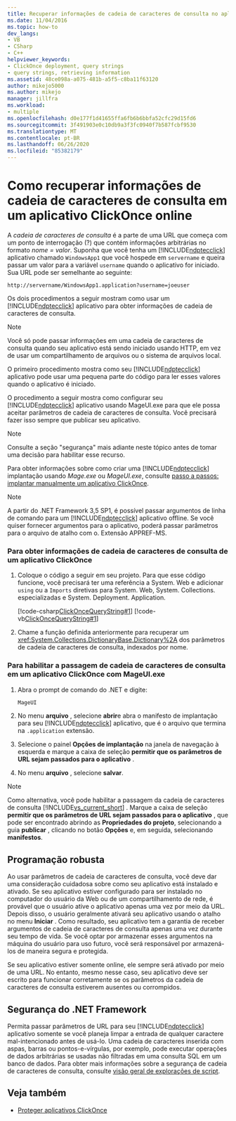```yaml
---
title: Recuperar informações de cadeia de caracteres de consulta no aplicativo ClickOnce online
ms.date: 11/04/2016
ms.topic: how-to
dev_langs:
- VB
- CSharp
- C++
helpviewer_keywords:
- ClickOnce deployment, query strings
- query strings, retrieving information
ms.assetid: 48ce098a-a075-481b-a5f5-c8ba11f63120
author: mikejo5000
ms.author: mikejo
manager: jillfra
ms.workload:
- multiple
ms.openlocfilehash: d0e177f1d41655ffa6fb6b6bbfa52cfc29d15fd6
ms.sourcegitcommit: 3f491903e0c10db9a3f3fc0940f7b587fcbf9530
ms.translationtype: MT
ms.contentlocale: pt-BR
ms.lasthandoff: 06/26/2020
ms.locfileid: "85382179"
---
```

# <a name="how-to-retrieve-query-string-information-in-an-online-clickonce-application"></a>Como recuperar informações de cadeia de caracteres de consulta em um aplicativo ClickOnce online
A *cadeia de caracteres de consulta* é a parte de uma URL que começa com um ponto de interrogação (?) que contém informações arbitrárias no formato *nome = valor*. Suponha que você tenha um [!INCLUDE[ndptecclick](../deployment/includes/ndptecclick_md.md)] aplicativo chamado `WindowsApp1` que você hospede em `servername` e queira passar um valor para a variável `username` quando o aplicativo for iniciado. Sua URL pode ser semelhante ao seguinte:

 `http://servername/WindowsApp1.application?username=joeuser`

 Os dois procedimentos a seguir mostram como usar um [!INCLUDE[ndptecclick](../deployment/includes/ndptecclick_md.md)] aplicativo para obter informações de cadeia de caracteres de consulta.

> [!NOTE]
> Você só pode passar informações em uma cadeia de caracteres de consulta quando seu aplicativo está sendo iniciado usando HTTP, em vez de usar um compartilhamento de arquivos ou o sistema de arquivos local.

 O primeiro procedimento mostra como seu [!INCLUDE[ndptecclick](../deployment/includes/ndptecclick_md.md)] aplicativo pode usar uma pequena parte do código para ler esses valores quando o aplicativo é iniciado.

 O procedimento a seguir mostra como configurar seu [!INCLUDE[ndptecclick](../deployment/includes/ndptecclick_md.md)] aplicativo usando MageUI.exe para que ele possa aceitar parâmetros de cadeia de caracteres de consulta. Você precisará fazer isso sempre que publicar seu aplicativo.

> [!NOTE]
> Consulte a seção "segurança" mais adiante neste tópico antes de tomar uma decisão para habilitar esse recurso.

 Para obter informações sobre como criar uma [!INCLUDE[ndptecclick](../deployment/includes/ndptecclick_md.md)] implantação usando *Mage.exe* ou *MageUI.exe*, consulte [passo a passos: implantar manualmente um aplicativo ClickOnce](../deployment/walkthrough-manually-deploying-a-clickonce-application.md).

> [!NOTE]
> A partir do .NET Framework 3,5 SP1, é possível passar argumentos de linha de comando para um [!INCLUDE[ndptecclick](../deployment/includes/ndptecclick_md.md)] aplicativo offline. Se você quiser fornecer argumentos para o aplicativo, poderá passar parâmetros para o arquivo de atalho com o. Extensão APPREF-MS.

### <a name="to-obtain-query-string-information-from-a-clickonce-application"></a>Para obter informações de cadeia de caracteres de consulta de um aplicativo ClickOnce

1. Coloque o código a seguir em seu projeto. Para que esse código funcione, você precisará ter uma referência a System. Web e adicionar `using` ou a `Imports` diretivas para System. Web, System. Collections. especializadas e System. Deployment. Application.

     [!code-csharp[ClickOnceQueryString#1](../deployment/codesnippet/CSharp/how-to-retrieve-query-string-information-in-an-online-clickonce-application_1.cs)]
     [!code-vb[ClickOnceQueryString#1](../deployment/codesnippet/VisualBasic/how-to-retrieve-query-string-information-in-an-online-clickonce-application_1.vb)]

2. Chame a função definida anteriormente para recuperar um <xref:System.Collections.DictionaryBase.Dictionary%2A> dos parâmetros de cadeia de caracteres de consulta, indexados por nome.

### <a name="to-enable-query-string-passing-in-a-clickonce-application-with-mageuiexe"></a>Para habilitar a passagem de cadeia de caracteres de consulta em um aplicativo ClickOnce com MageUI.exe

1. Abra o prompt de comando do .NET e digite:

   ```cmd
   MageUI
   ```

2. No menu **arquivo** , selecione **abrir**e abra o manifesto de implantação para seu [!INCLUDE[ndptecclick](../deployment/includes/ndptecclick_md.md)] aplicativo, que é o arquivo que termina na `.application` extensão.

3. Selecione o painel **Opções de implantação** na janela de navegação à esquerda e marque a caixa de seleção **permitir que os parâmetros de URL sejam passados para o aplicativo** .

4. No menu **arquivo** , selecione **salvar**.

> [!NOTE]
> Como alternativa, você pode habilitar a passagem da cadeia de caracteres de consulta [!INCLUDE[vs_current_short](../code-quality/includes/vs_current_short_md.md)] . Marque a caixa de seleção **permitir que os parâmetros de URL sejam passados para o aplicativo** , que pode ser encontrado abrindo as **Propriedades do projeto**, selecionando a guia **publicar** , clicando no botão **Opções** e, em seguida, selecionando **manifestos**.

## <a name="robust-programming"></a>Programação robusta
 Ao usar parâmetros de cadeia de caracteres de consulta, você deve dar uma consideração cuidadosa sobre como seu aplicativo está instalado e ativado. Se seu aplicativo estiver configurado para ser instalado no computador do usuário da Web ou de um compartilhamento de rede, é provável que o usuário ative o aplicativo apenas uma vez por meio da URL. Depois disso, o usuário geralmente ativará seu aplicativo usando o atalho no menu **Iniciar** . Como resultado, seu aplicativo tem a garantia de receber argumentos de cadeia de caracteres de consulta apenas uma vez durante seu tempo de vida. Se você optar por armazenar esses argumentos na máquina do usuário para uso futuro, você será responsável por armazená-los de maneira segura e protegida.

 Se seu aplicativo estiver somente online, ele sempre será ativado por meio de uma URL. No entanto, mesmo nesse caso, seu aplicativo deve ser escrito para funcionar corretamente se os parâmetros da cadeia de caracteres de consulta estiverem ausentes ou corrompidos.

## <a name="net-framework-security"></a>Segurança do .NET Framework
 Permita passar parâmetros de URL para seu [!INCLUDE[ndptecclick](../deployment/includes/ndptecclick_md.md)] aplicativo somente se você planeja limpar a entrada de qualquer caractere mal-intencionado antes de usá-lo. Uma cadeia de caracteres inserida com aspas, barras ou pontos-e-vírgulas, por exemplo, pode executar operações de dados arbitrárias se usadas não filtradas em uma consulta SQL em um banco de dados. Para obter mais informações sobre a segurança de cadeia de caracteres de consulta, consulte [visão geral de explorações de script](https://msdn.microsoft.com/Library/772c7312-211a-4eb3-8d6e-eec0aa1dcc07).

## <a name="see-also"></a>Veja também
- [Proteger aplicativos ClickOnce](../deployment/securing-clickonce-applications.md)

